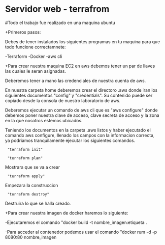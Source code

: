 # Servidor web - terrafrom
#Todo el trabajo fue realizado en una maquina ubuntu 

+Primeros pasos:

Debes de tener instalados los siguientes programas en tu maquina para que todo funcione correctamnete: 

-Terraform
-Docker
-aws cli


+Para crear nuestra maquina EC2 en aws debemos tener un par de llaves las cuales le seran asignadas. 

Deberemos tener a mano las credenciales de nuestra cuenta de aws.

En nuestra carpeta home deberemos crear el directoro .aws donde iran los siguientes documentos "config" y "credentials". Su contenido puede ser copiado desde la consola de nuestro laboratorio de aws. 

Deberemos ejecutar un comando de aws cli que es "aws configure" donde debemos poner nuestra clave de acceso, clave secreta de acceso y la zona en la que nosotros estemos ubicados.

Teniendo los documentos en la carpeta .aws listos y haber ejecutado el comando aws configure, llenado los campos con la informacion correcta, ya podriamos tranquilamente ejecutar los siguientes comandos.

     "terraform init"

     "terraform plan"
Mostrara que se va a crear

     "terraform apply"
Empezara la construccion

     "terraform destroy"
Destruira lo que se halla creado. 


+Para crear nuestra imagen de docker haremos lo siguiente:

-Ejecutaremos el comando "docker build -t nombre_imagen:etiqueta .

-Para acceder al contenedor podemos usar el comando "docker rum -d -p 8080:80 nombre_imagen

